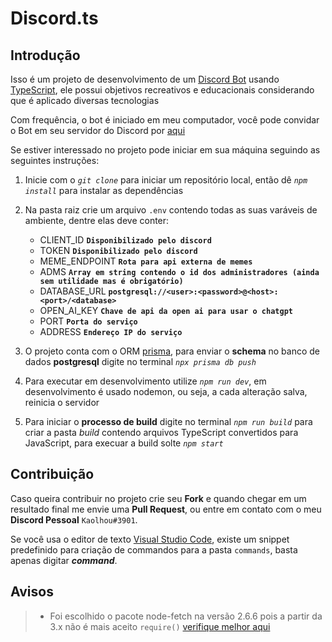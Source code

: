 # Discord.ts

## Introdução
Isso é um projeto de desenvolvimento de um [Discord Bot](https://discord.js.org) usando [TypeScript](https://www.typescriptlang.org), ele possui objetivos recreativos e educacionais considerando que é aplicado diversas tecnologias

Com frequência, o bot é iniciado em meu computador, você pode convidar o Bot em seu servidor do Discord por [aqui](https://discord.com/oauth2/authorize?client_id=862763521769734154&scope=bot&permissions=2150672456)

Se estiver interessado no projeto pode iniciar em sua máquina seguindo as seguintes instruções:

1. Inicie com o *`git clone`* para iniciar um repositório local, então dê *`npm install`* para instalar as dependências
2. Na pasta raiz crie um arquivo `.env` contendo todas as suas varáveis de ambiente, dentre elas deve conter:

    * CLIENT_ID **`Disponibilizado pelo discord`**
    * TOKEN **`Disponibilizado pelo discord`**
    <!-- * GUILD_ID **`Id do servidor Discord`** -->
    * MEME_ENDPOINT **`Rota para api externa de memes`**
    * ADMS **`Array em string contendo o id dos administradores (ainda sem utilidade mas é obrigatório)`**
    <!-- * PATH_MEMES **`Caminho que leva à pasta de memes`** -->
    <!-- * CHANNEL_MEMES **`Canal onde os memes serão enviados diariamente`** -->
    * DATABASE_URL **`postgresql://<user>:<password>@<host>:<port>/<database>`**
    * OPEN_AI_KEY **`Chave de api da open ai para usar o chatgpt`**
    * PORT **`Porta do serviço`**
    * ADDRESS **`Endereço IP do serviço`**


3. O projeto conta com o ORM [prisma](https://www.prisma.io), para enviar o **schema** no banco de dados **postgresql** digite no terminal *`npx prisma db push`*
4. Para executar em desenvolvimento utilize *`npm run dev`*, em desenvolvimento é usado nodemon, ou seja, a cada alteração salva, reinicia o servidor
5. Para iniciar o **processo de build** digite no terminal *`npm run build`* para criar a pasta *build* contendo arquivos TypeScript convertidos para JavaScript, para execuar a build solte *`npm start`*


## Contribuição
Caso queira contribuir no projeto crie seu **Fork** e quando chegar em um resultado final me envie uma **Pull Request**, ou entre em contato com o meu **Discord Pessoal** `Kaolhou#3901`. 

Se você usa o editor de texto [Visual Studio Code](https://code.visualstudio.com/), existe um  snippet predefinido para criação de commandos para a pasta `commands`, basta apenas digitar **_command_**.

## **Avisos**

> - Foi escolhido o pacote node-fetch na versão 2.6.6 pois a partir da 3.x não é mais aceito `require()` [verifique melhor aqui](https://stackoverflow.com/questions/69081410/error-err-require-esm-require-of-es-module-not-supported)